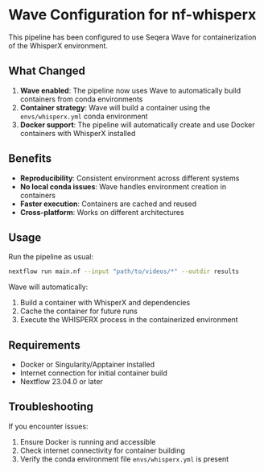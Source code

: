 # Wave Configuration for nf-whisperx

This pipeline has been configured to use Seqera Wave for containerization of the WhisperX environment.

## What Changed

1. **Wave enabled**: The pipeline now uses Wave to automatically build containers from conda environments
2. **Container strategy**: Wave will build a container using the `envs/whisperx.yml` conda environment
3. **Docker support**: The pipeline will automatically create and use Docker containers with WhisperX installed

## Benefits

- **Reproducibility**: Consistent environment across different systems
- **No local conda issues**: Wave handles environment creation in containers
- **Faster execution**: Containers are cached and reused
- **Cross-platform**: Works on different architectures

## Usage

Run the pipeline as usual:

```bash
nextflow run main.nf --input "path/to/videos/*" --outdir results
```

Wave will automatically:
1. Build a container with WhisperX and dependencies
2. Cache the container for future runs
3. Execute the WHISPERX process in the containerized environment

## Requirements

- Docker or Singularity/Apptainer installed
- Internet connection for initial container build
- Nextflow 23.04.0 or later

## Troubleshooting

If you encounter issues:
1. Ensure Docker is running and accessible
2. Check internet connectivity for container building
3. Verify the conda environment file `envs/whisperx.yml` is present
